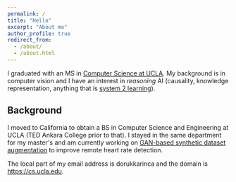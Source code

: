 ```yaml
---
permalink: /
title: "Hello"
excerpt: "About me"
author_profile: true
redirect_from: 
  - /about/
  - /about.html
---
```


I graduated with an MS in [Computer Science at UCLA](https://cs.ucla.edu). My background is in computer vision and I have an interest in *reasoning* AI (causality, knowledge representation, anything that is [system 2 learning](https://bdtechtalks.com/2019/12/23/yoshua-bengio-neurips-2019-deep-learning/)).

Background
------
I moved to California to obtain a BS in Computer Science and Engineering at UCLA (TED Ankara College prior to that). I stayed in the same department for my master's and am currently working on [GAN-based synthetic dataset augmentation](https://dorukkarinca.com/publication/2021-06-10-overcoming-difficulty-in-obtaining) to improve remote heart rate detection.

The local part of my email address is dorukkarinca and the domain is https://cs.ucla.edu.